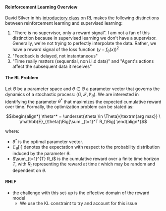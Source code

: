 
#### **Reinforcement Learning Overview**
David Silver in his [introductory class](https://youtu.be/2pWv7GOvuf0) on RL makes the following distinctions between reinforcement learning and supervised learning:

1. "There is no supervisor, only a reward signal". I am not a fan of this distinction because in supervised learning we don't have a supervisor. Generally, we're not trying to perfectly interpolate the data. Rather, we have a reward signal of the loss function $(y - f_{\theta}(x))^2$
2. "Feedback is delayed, not instantaneous"
3. "Time really matters (sequential, non i.i.d data)" and "Agent's actions affect the subsequent data it receives"

#### **The RL Problem**


Let $\Theta$ be a parameter space and $\theta \in \Theta$ a parameter vector that governs the dynamics of a stochastic process:  $\big(\Omega, \mathcal{F}, \mathbb{P}_{\theta}\big)$. We are interested in identifying the parameter $\theta^*$ that maximizes the expected cumulative reward over time. Formally, the optimization problem can be stated as:

$$\begin{align*}
\theta^* = \underset{\theta \in \Theta}{\textrm{arg max}} \ \mathbb{E}_{\theta}\Big[\sum _{t=1}^T R_t\Big]
\end{align*}$$

where:

- $\theta^*$ is the optimal parameter vector.
- $\mathbb{E}_{\theta}[\cdot]$ denotes the expectation with respect to the probability distribution induced by the parameter $\theta$.
- $\sum_{t=1}^{T} R_t$ is the cumulative reward over a finite time horizon $T$, with $R_t$ representing the reward at time $t$ which may be random and dependent on $\theta$.



#### **RHLF**
- the challenge with this set-up is the effective domain of the reward model
    - We use the KL constraint to try and account for this issue